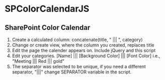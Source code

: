 ﻿# SPColorCalendarJS
## SharePoint Color Calendar
1. Create a calculated column: concatenate(title, " ||| ", category)
2. Change or create view, where the column you created, replaces title
3. Edit the page the calender appears on. Include jQuery and this script
4. Edit your categories. [Name] ||| [Background Color] ||| [Font Color] i.e., "Meeting ||| Red ||| gold"  
5. The separator was selected to be unique, if you need a different separator, "|||" change SEPARATOR variable in the script.
